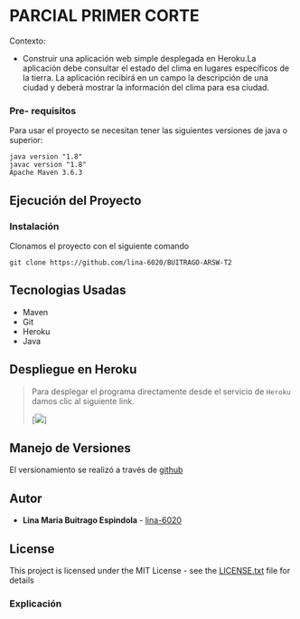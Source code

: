 # PARCIAL PRIMER CORTE 
Contexto:

* Construir una aplicación web simple desplegada en Heroku.La aplicación debe consultar el estado del clima en lugares específicos de la tierra.  La aplicación recibirá en un campo la descripción de una ciudad y deberá mostrar la información del clima para esa ciudad.


### Pre- requisitos 

Para usar el proyecto se necesitan tener las siguientes versiones de java o superior:


```
java version "1.8"
javac version "1.8"
Apache Maven 3.6.3

```
## Ejecución del Proyecto
### Instalación

Clonamos el proyecto con el siguiente comando


```
git clone https://github.com/lina-6020/BUITRAGO-ARSW-T2
```



## Tecnologias Usadas

* Maven
* Git 
* Heroku 
* Java

## Despliegue en Heroku 
> Para desplegar el programa directamente desde el servicio de ```Heroku``` damos clic al siguiente link.
> 
> [![](/img/deploy.PNG)]


## Manejo de Versiones

El versionamiento se realizó a través de [github](https://github.com/lina-6020/BUITRAGO-ARSW-T2)

## Autor

* **Lina Maria Buitrago Espindola** - [lina-6020](https://github.com/lina-6020)


## License

This project is licensed under the MIT License - see the [LICENSE.txt](LICENSE.txt) file for details

### Explicación




